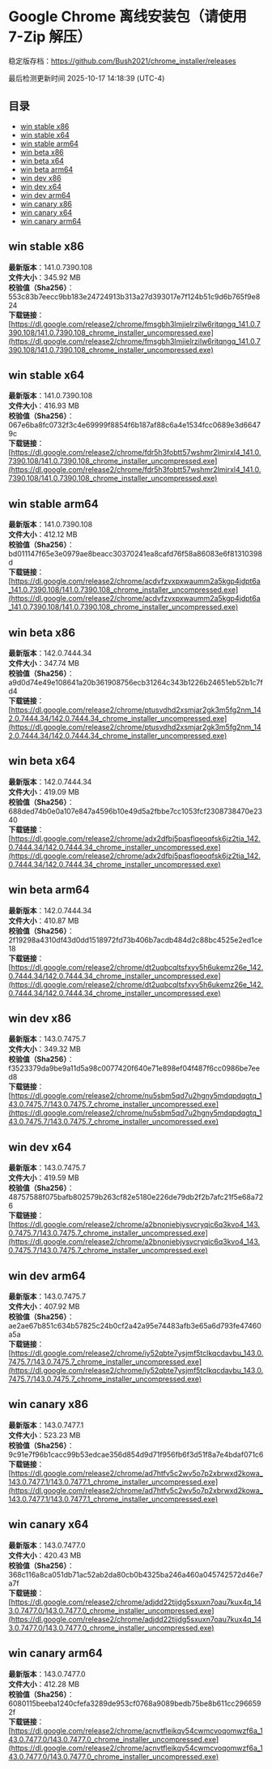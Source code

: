 # Google Chrome 离线安装包（请使用 7-Zip 解压）
稳定版存档：<https://github.com/Bush2021/chrome_installer/releases>

最后检测更新时间
2025-10-17 14:18:39 (UTC-4)

## 目录
* [win stable x86](https://github.com/Bush2021/chrome_installer?tab=readme-ov-file#win-stable-x86)
* [win stable x64](https://github.com/Bush2021/chrome_installer?tab=readme-ov-file#win-stable-x64)
* [win stable arm64](https://github.com/Bush2021/chrome_installer?tab=readme-ov-file#win-stable-arm64)
* [win beta x86](https://github.com/Bush2021/chrome_installer?tab=readme-ov-file#win-beta-x86)
* [win beta x64](https://github.com/Bush2021/chrome_installer?tab=readme-ov-file#win-beta-x64)
* [win beta arm64](https://github.com/Bush2021/chrome_installer?tab=readme-ov-file#win-beta-arm64)
* [win dev x86](https://github.com/Bush2021/chrome_installer?tab=readme-ov-file#win-dev-x86)
* [win dev x64](https://github.com/Bush2021/chrome_installer?tab=readme-ov-file#win-dev-x64)
* [win dev arm64](https://github.com/Bush2021/chrome_installer?tab=readme-ov-file#win-dev-arm64)
* [win canary x86](https://github.com/Bush2021/chrome_installer?tab=readme-ov-file#win-canary-x86)
* [win canary x64](https://github.com/Bush2021/chrome_installer?tab=readme-ov-file#win-canary-x64)
* [win canary arm64](https://github.com/Bush2021/chrome_installer?tab=readme-ov-file#win-canary-arm64)

## win stable x86
**最新版本**：141.0.7390.108  
**文件大小**：345.92 MB  
**校验值（Sha256）**：553c83b7eecc9bb183e24724913b313a27d393017e7f124b51c9d6b765f9e824  
**下载链接**：[https://dl.google.com/release2/chrome/fmsgbh3lmjielrzilw6ritqngq_141.0.7390.108/141.0.7390.108_chrome_installer_uncompressed.exe](https://dl.google.com/release2/chrome/fmsgbh3lmjielrzilw6ritqngq_141.0.7390.108/141.0.7390.108_chrome_installer_uncompressed.exe)  

## win stable x64
**最新版本**：141.0.7390.108  
**文件大小**：416.93 MB  
**校验值（Sha256）**：067e6ba8fc0732f3c4e69999f8854f6b187af88c6a4e1534fcc0689e3d66479c  
**下载链接**：[https://dl.google.com/release2/chrome/fdr5h3fobtt57wshmr2lmirxl4_141.0.7390.108/141.0.7390.108_chrome_installer_uncompressed.exe](https://dl.google.com/release2/chrome/fdr5h3fobtt57wshmr2lmirxl4_141.0.7390.108/141.0.7390.108_chrome_installer_uncompressed.exe)  

## win stable arm64
**最新版本**：141.0.7390.108  
**文件大小**：412.12 MB  
**校验值（Sha256）**：bd011147f65e3e0979ae8beacc30370241ea8cafd76f58a86083e6f81310398d  
**下载链接**：[https://dl.google.com/release2/chrome/acdvfzvxpxwaumm2a5kgp4jdpt6a_141.0.7390.108/141.0.7390.108_chrome_installer_uncompressed.exe](https://dl.google.com/release2/chrome/acdvfzvxpxwaumm2a5kgp4jdpt6a_141.0.7390.108/141.0.7390.108_chrome_installer_uncompressed.exe)  

## win beta x86
**最新版本**：142.0.7444.34  
**文件大小**：347.74 MB  
**校验值（Sha256）**：a9d0d74e49e108641a20b361908756ecb31264c343b1226b24651eb52b1c7fd4  
**下载链接**：[https://dl.google.com/release2/chrome/ptusvdhd2xsmjar2gk3m5fg2nm_142.0.7444.34/142.0.7444.34_chrome_installer_uncompressed.exe](https://dl.google.com/release2/chrome/ptusvdhd2xsmjar2gk3m5fg2nm_142.0.7444.34/142.0.7444.34_chrome_installer_uncompressed.exe)  

## win beta x64
**最新版本**：142.0.7444.34  
**文件大小**：419.09 MB  
**校验值（Sha256）**：688ded74b0e0a107e847a4596b10e49d5a2fbbe7cc1053fcf2308738470e2340  
**下载链接**：[https://dl.google.com/release2/chrome/adx2dfbj5pasflqeoqfsk6jz2tia_142.0.7444.34/142.0.7444.34_chrome_installer_uncompressed.exe](https://dl.google.com/release2/chrome/adx2dfbj5pasflqeoqfsk6jz2tia_142.0.7444.34/142.0.7444.34_chrome_installer_uncompressed.exe)  

## win beta arm64
**最新版本**：142.0.7444.34  
**文件大小**：410.87 MB  
**校验值（Sha256）**：2f19298a4310df43d0dd1518972fd73b406b7acdb484d2c88bc4525e2ed1ce18  
**下载链接**：[https://dl.google.com/release2/chrome/dt2uqbcqltsfxyv5h6ukemz26e_142.0.7444.34/142.0.7444.34_chrome_installer_uncompressed.exe](https://dl.google.com/release2/chrome/dt2uqbcqltsfxyv5h6ukemz26e_142.0.7444.34/142.0.7444.34_chrome_installer_uncompressed.exe)  

## win dev x86
**最新版本**：143.0.7475.7  
**文件大小**：349.32 MB  
**校验值（Sha256）**：f3523379da9be9a11d5a98c0077420f640e71e898ef04f487f6cc0986be7eed8  
**下载链接**：[https://dl.google.com/release2/chrome/nu5sbm5qd7u2hgny5mdqpdqgtq_143.0.7475.7/143.0.7475.7_chrome_installer_uncompressed.exe](https://dl.google.com/release2/chrome/nu5sbm5qd7u2hgny5mdqpdqgtq_143.0.7475.7/143.0.7475.7_chrome_installer_uncompressed.exe)  

## win dev x64
**最新版本**：143.0.7475.7  
**文件大小**：419.59 MB  
**校验值（Sha256）**：48757588f075bafb802579b263cf82e5180e226de79db2f2b7afc21f5e68a726  
**下载链接**：[https://dl.google.com/release2/chrome/a2bnoniebjysvcryqic6q3kvo4_143.0.7475.7/143.0.7475.7_chrome_installer_uncompressed.exe](https://dl.google.com/release2/chrome/a2bnoniebjysvcryqic6q3kvo4_143.0.7475.7/143.0.7475.7_chrome_installer_uncompressed.exe)  

## win dev arm64
**最新版本**：143.0.7475.7  
**文件大小**：407.92 MB  
**校验值（Sha256）**：ae2ae67b851c634b57825c24b0cf2a42a95e74483afb3e65a6d793fe47460a5a  
**下载链接**：[https://dl.google.com/release2/chrome/iy52qbte7ysjmf5tclkqcdavbu_143.0.7475.7/143.0.7475.7_chrome_installer_uncompressed.exe](https://dl.google.com/release2/chrome/iy52qbte7ysjmf5tclkqcdavbu_143.0.7475.7/143.0.7475.7_chrome_installer_uncompressed.exe)  

## win canary x86
**最新版本**：143.0.7477.1  
**文件大小**：523.23 MB  
**校验值（Sha256）**：9c91e7f96b1cacc99b53edcae356d854d9d71f956fb6f3d51f8a7e4bdaf071c6  
**下载链接**：[https://dl.google.com/release2/chrome/ad7htfv5c2wv5o7p2xbrwxd2kowa_143.0.7477.1/143.0.7477.1_chrome_installer_uncompressed.exe](https://dl.google.com/release2/chrome/ad7htfv5c2wv5o7p2xbrwxd2kowa_143.0.7477.1/143.0.7477.1_chrome_installer_uncompressed.exe)  

## win canary x64
**最新版本**：143.0.7477.0  
**文件大小**：420.43 MB  
**校验值（Sha256）**：368c116a8ca051db71ac52ab2da80cb0b4325ba246a460a045742572d46e7a7f  
**下载链接**：[https://dl.google.com/release2/chrome/adjdd22tijdg5sxuxn7oau7kux4q_143.0.7477.0/143.0.7477.0_chrome_installer_uncompressed.exe](https://dl.google.com/release2/chrome/adjdd22tijdg5sxuxn7oau7kux4q_143.0.7477.0/143.0.7477.0_chrome_installer_uncompressed.exe)  

## win canary arm64
**最新版本**：143.0.7477.0  
**文件大小**：412.28 MB  
**校验值（Sha256）**：6080115beeba1240cfefa3289de953cf0768a9089bedb75be8b611cc2966592f  
**下载链接**：[https://dl.google.com/release2/chrome/acnvtfleikqv54cwmcvoqomwzf6a_143.0.7477.0/143.0.7477.0_chrome_installer_uncompressed.exe](https://dl.google.com/release2/chrome/acnvtfleikqv54cwmcvoqomwzf6a_143.0.7477.0/143.0.7477.0_chrome_installer_uncompressed.exe)  

